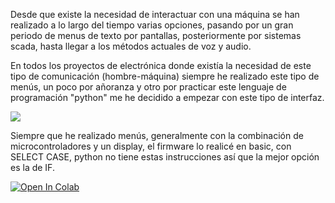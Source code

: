 Desde que existe la necesidad de interactuar con una máquina se han realizado a lo largo del tiempo varias opciones, pasando por un gran periodo de menus de texto por pantallas, posteriormente por sistemas scada, hasta llegar a los métodos actuales de voz y audio.

En todos los proyectos de electrónica donde existía la necesidad de este tipo de comunicación (hombre-máquina) siempre he realizado este tipo de menús, un poco por añoranza y otro por practicar este lenguaje de programación "python" me he decidido a empezar con este tipo de interfaz.

![](https://blogger.googleusercontent.com/img/b/R29vZ2xl/AVvXsEhXNwE-msgc4cq9udcmo9ToywxGVaQYoUmri_u-xrcH8-es1WCUE1a4NZ8oRRvfCs_jNRcsvEmZxuN95sGEIKHT3INQApRF9CKARypptMX5-nlNBkw9p1qy_v6jjmhuXZh_SUypwhOisala/s1600/GLCD_AZUL.jpg)

Siempre que he realizado menús, generalmente con la combinación de microcontroladores y un display, el firmware lo realicé en basic, con SELECT CASE, python no tiene estas instrucciones así que la mejor opción es la de IF.

<a href="[https://colab.research.google.com/github/googlecolab/colabtools/blob/main/notebooks/colab-github-demo.ipynb]([https://colab.research.google.com/drive/19NoNNyuULhGqRM64wqKIXyMDVWaPkRv8?usp=sharing](https://colab.research.google.com/github/googlecolab/colabtools/blob/main/notebooks/colab-github-demo.ipynb))">
  <img src="https://colab.research.google.com/assets/colab-badge.svg" alt="Open In Colab"/>
</a>
